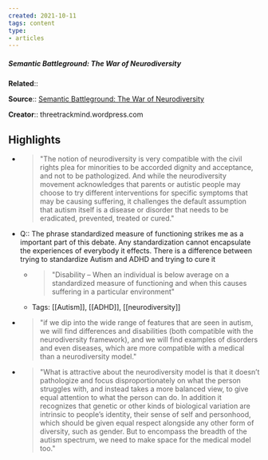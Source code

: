 ```yaml
---
created: 2021-10-11
tags: content
type: 
- articles
---
```

##### Semantic Battleground: The War of Neurodiversity

**Related**:: 

**Source**:: [Semantic Battleground: The War of Neurodiversity](https://threetrackmind.wordpress.com/2021/03/04/semantic-battleground-the-war-of-neurodiversity/)

**Creator**:: threetrackmind.wordpress.com

## Highlights
- > "The notion of neurodiversity is very compatible with the civil rights plea for minorities to be accorded dignity and acceptance, and not to be pathologized. And while the neurodiversity movement acknowledges that parents or autistic people may choose to try different interventions for specific symptoms that may be causing suffering, it challenges the default assumption that autism itself is a disease or disorder that needs to be eradicated, prevented, treated or cured." 

- Q:: The phrase standardized measure of functioning strikes me as a important part of this debate. Any standardization cannot encapsulate the experiences of everybody it effects. There is a difference between trying to standardize Autism and ADHD and trying to cure it
    - > "Disability – When an individual is below average on a standardized measure of functioning and when this causes suffering in a particular environment" 
    - Tags: [[Autism]], [[ADHD]], [[neurodiversity]]

- > "if we dip into the wide range of features that are seen in autism, we will find differences and disabilities (both compatible with the neurodiversity framework), and we will find examples of disorders and even diseases, which are more compatible with a medical than a neurodiversity model." 

- > "What is attractive about the neurodiversity model is that it doesn’t pathologize and focus disproportionately on what the person struggles with, and instead takes a more balanced view, to give equal attention to what the person can do. In addition it recognizes that genetic or other kinds of biological variation are intrinsic to people’s identity, their sense of self and personhood, which should be given equal respect alongside any other form of diversity, such as gender. But to encompass the breadth of the autism spectrum, we need to make space for the medical model too." 

